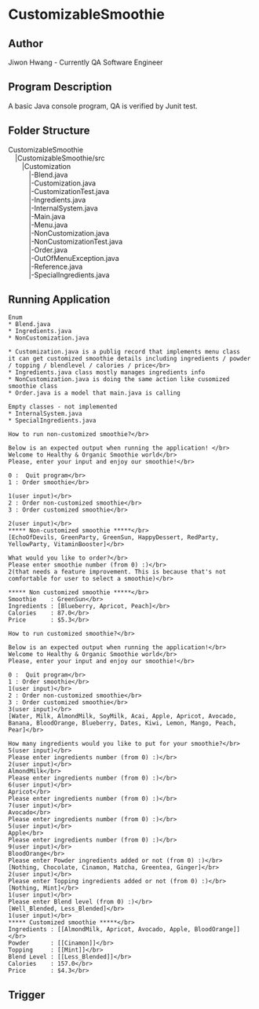 # CustomizableSmoothie

## Author
Jiwon Hwang - Currently QA Software Engineer

## Program Description
A basic Java console program, QA is verified by Junit test.

## Folder Structure
CustomizableSmoothie</br>
&emsp;|CustomizableSmoothie/src</br>
&emsp;&emsp;|Customization</br>
&emsp;&emsp;&emsp;|-Blend.java</br>
&emsp;&emsp;&emsp;|-Customization.java</br>
&emsp;&emsp;&emsp;|-CustomizationTest.java</br>
&emsp;&emsp;&emsp;|-Ingredients.java</br>
&emsp;&emsp;&emsp;|-InternalSystem.java</br>
&emsp;&emsp;&emsp;|-Main.java</br>
&emsp;&emsp;&emsp;|-Menu.java</br>
&emsp;&emsp;&emsp;|-NonCustomization.java</br>
&emsp;&emsp;&emsp;|-NonCustomizationTest.java</br>
&emsp;&emsp;&emsp;|-Order.java</br>
&emsp;&emsp;&emsp;|-OutOfMenuException.java</br>
&emsp;&emsp;&emsp;|-Reference.java</br>
&emsp;&emsp;&emsp;|-SpecialIngredients.java</br>

## Running Application
```
Enum
* Blend.java
* Ingredients.java
* NonCustomization.java

* Customization.java is a publig record that implements menu class
it can get customized smoothie details including ingredients / powder / topping / blendlevel / calories / price</br>
* Ingredients.java class mostly manages ingredients info
* NonCustomization.java is doing the same action like cusomized smoothie class
* Order.java is a model that main.java is calling

Empty classes - not implemented 
* InternalSystem.java 
* SpecialIngredients.java
```

```
How to run non-customized smoothie?</br>

Below is an expected output when running the application! </br>
Welcome to Healthy & Organic Smoothie world</br>
Please, enter your input and enjoy our smoothie!</br>

0 :  Quit program</br>
1 : Order smoothie</br>

1(user input)</br>
2 : Order non-customized smoothie</br>
3 : Order customized smoothie</br>

2(user input)</br>
***** Non-customized smoothie *****</br>
[EchoOfDevils, GreenParty, GreenSun, HappyDessert, RedParty, YellowParty, VitaminBooster]</br>

What would you like to order?</br>
Please enter smoothie number (from 0) :)</br>
2(that needs a feature improvement. This is because that's not comfortable for user to select a smoothie)</br>

***** Non customized smoothie *****</br>
Smoothie    : GreenSun</br>
Ingredients : [Blueberry, Apricot, Peach]</br>
Calories    : 87.0</br>
Price       : $5.3</br>
```

```
How to run customized smoothie?</br>

Below is an expected output when running the application!</br>
Welcome to Healthy & Organic Smoothie world</br>
Please, enter your input and enjoy our smoothie!</br>

0 :  Quit program</br>
1 : Order smoothie</br>
1(user input)</br>
2 : Order non-customized smoothie</br>
3 : Order customized smoothie</br>
3(user input)</br>
[Water, Milk, AlmondMilk, SoyMilk, Acai, Apple, Apricot, Avocado, Banana, BloodOrange, Blueberry, Dates, Kiwi, Lemon, Mango, Peach, Pear]</br>

How many ingredients would you like to put for your smoothie?</br>
5(user input)</br>
Please enter ingredients number (from 0) :)</br>
2(user input)</br>
AlmondMilk</br>
Please enter ingredients number (from 0) :)</br>
6(user input)</br>
Apricot</br>
Please enter ingredients number (from 0) :)</br>
7(user input)</br>
Avocado</br>
Please enter ingredients number (from 0) :)</br>
5(user input)</br>
Apple</br>
Please enter ingredients number (from 0) :)</br>
9(user input)</br>
BloodOrange</br>
Please enter Powder ingredients added or not (from 0) :)</br>
[Nothing, Chocolate, Cinamon, Matcha, Greentea, Ginger]</br>
2(user input)</br>
Please enter Topping ingredients added or not (from 0) :)</br>
[Nothing, Mint]</br>
1(user input)</br>
Please enter Blend level (from 0) :)</br>
[Well_Blended, Less_Blended]</br>
1(user input)</br>
***** Customized smoothie *****</br>
Ingredients : [[AlmondMilk, Apricot, Avocado, Apple, BloodOrange]]</br>
Powder      : [[Cinamon]]</br>
Topping     : [[Mint]]</br>
Blend Level : [[Less_Blended]]</br>
Calories    : 157.0</br>
Price       : $4.3</br>
```
## Trigger

